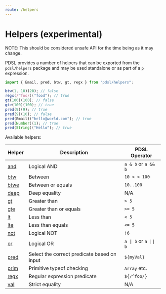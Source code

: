 ```yaml
---
route: /helpers
---
```


# Helpers (experimental)

NOTE: This should be considered unsafe API for the time being as it may change.

PDSL provides a number of helpers that can be exported from the `pdsl/helpers` package and may be used standalone or as part of a `p` expression.

```js
import { Email, pred, btw, gt, regx } from "pdsl/helpers";

btw(1, 10)(20); // false
regx(/^foo/)("food"); // true
gt(100)(100); // false
gte(100)(100); // true
pred(9)(9); // true
pred(9)(10); // false
pred(Email)("hello@world.com"); // true
pred(Number)(1); // true
pred(String)("Hello"); // true
```

Available helpers:

| Helper        | Description                                 | PDSL Operator          |
| ------------- | ------------------------------------------- | ---------------------- |
| [and](#and)   | Logical AND                                 | `a & b` or `a && b`    |
| [btw](#btw)   | Between                                     | `10 < < 100`           |
| [btwe](#btwe) | Between or equals                           | `10..100`              |
| [deep](#deep) | Deep equality                               | N/A                    |
| [gt](#gt)     | Greater than                                | `> 5`                  |
| [gte](#gte)   | Greater than or equals                      | `>= 5`                 |
| [lt](#lt)     | Less than                                   | `< 5`                  |
| [lte](#lte)   | Less than equals                            | `<= 5`                 |
| [not](#not)   | Logical NOT                                 | `!6`                   |
| [or](#or)     | Logical OR                                  | `a \| b` or `a \|\| b` |
| [pred](#pred) | Select the correct predicate based on input | `${myVal}`             |
| [prim](#prim) | Primitive typeof checking                   | `Array` etc.           |
| [regx](#regx) | Regular expression predicate                | `${/^foo/}`            |
| [val](#val)   | Strict equality                             | N/A                    |
